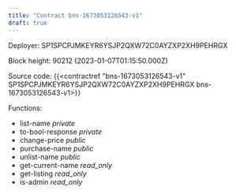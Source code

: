 ```yaml
---
title: "Contract bns-1673053126543-v1"
draft: true
---
```

Deployer: SP1SPCPJMKEYR6YSJP2QXW72C0AYZXP2XH9PEHRGX


 



Block height: 90212 (2023-01-07T01:15:50.000Z)

Source code: {{<contractref "bns-1673053126543-v1" SP1SPCPJMKEYR6YSJP2QXW72C0AYZXP2XH9PEHRGX bns-1673053126543-v1>}}

Functions:

* list-name _private_
* to-bool-response _private_
* change-price _public_
* purchase-name _public_
* unlist-name _public_
* get-current-name _read_only_
* get-listing _read_only_
* is-admin _read_only_
